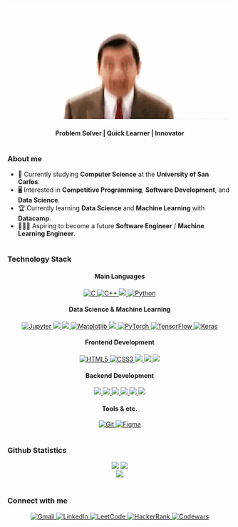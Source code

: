 <div align="center">
  <img src="./images/mrbean.gif" width="600px"/>
  <h4>Problem Solver | Quick Learner | Innovator</h4>
</div>

#

### About me 
- 🏫 Currently studying **Computer Science** at the **University of San Carlos**.
- 🖥️ Interested in **Competitive Programming**, **Software Development**, and **Data Science**. 
- 🏆 Currently learning **Data Science** and **Machine Learning** with **Datacamp**. 
- 👨🏻‍💻 Aspiring to become a future **Software Engineer** / **Machine Learning Engineer**.

#
<!--- from simpleicons.org --->

### Technology Stack
<h4 align="center">Main Languages</h4>
<div align="center">
  <a href="https://en.wikipedia.org/wiki/C_(programming_language)" target="_blank">
    <img src="https://img.shields.io/badge/C-%2300599C?style=for-the-badge&logo=c&logoColor=white" alt="C"/>
  </a>
  <a href="https://isocpp.org/" target="_blank">
    <img src="https://img.shields.io/badge/C%2B%2B-%2300599C?style=for-the-badge&logo=C%2B%2B&logoColor=white" alt="C++">
  </a>
  <a href="https://www.typescriptlang.org/" target="_blank">
    <img src="https://img.shields.io/badge/TYPESCRIPT-white?style=for-the-badge&logo=typescript&logoColor=white&color=%233178C6"/>
  </a>
  <a href="https://www.python.org/" target="_blank">
    <img src="https://img.shields.io/badge/python-%233776AB?style=for-the-badge&logo=python&logoColor=white&color=%233776AB" alt="Python"/>
  </a>
</div>

<h4 align="center">Data Science & Machine Learning</h4>
<div align="center">
  <a href="https://jupyter.org/" target="_blank">
    <img src="https://img.shields.io/badge/JUPYTER-%23F37626?style=for-the-badge&logo=jupyter&logoColor=white" alt="Jupyter"/>
  </a>
  <a href="https://numpy.org/" target="_blank">
    <img src="https://img.shields.io/badge/numpy-%23013243?style=for-the-badge&logo=numpy&logoColor=white&color=%23013243" />
  </a>
  <a href="https://pandas.pydata.org/" target="_blank">
    <img src="https://img.shields.io/badge/pandas-%23150458?style=for-the-badge&logo=pandas&logoColor=white&color=%23150458" />
  </a>
  <a href="https://matplotlib.org/" target="_blank">
    <img src="https://img.shields.io/badge/Matplotlib-%2300599C?style=for-the-badge&logo=Matplotlib&logoColor=white" alt="Matplotlib"/>
  </a>
  <a href="https://scikit-learn.org/" target="_blank">
    <img src='https://img.shields.io/badge/scikit--learn-%23F7931E?style=for-the-badge&logo=scikit-learn&logoColor=white&labelColor=%23F7931E' />
  </a>
  <a href="https://pytorch.org/" target="_blank">
    <img src="https://img.shields.io/badge/pytorch-%23EE4C2C?style=for-the-badge&logo=pytorch&logoColor=white" alt="PyTorch"/>
  </a>
  <a href="https://www.tensorflow.org/" target="_blank">
    <img src="https://img.shields.io/badge/TensorFlow-%23FF6F00?style=for-the-badge&logo=tensorflow&logoColor=white" alt="TensorFlow"/>
  </a>
  <a href="https://keras.io/" target="_blank">
    <img src="https://img.shields.io/badge/Keras-%23D00000?style=for-the-badge&logo=keras&logoColor=white" alt="Keras"/>
  </a>
</div>

<h4 align="center">Frontend Development</h4>
<div align="center">
  <a href="https://developer.mozilla.org/en-US/docs/Web/HTML" target="_blank">
    <img src="https://img.shields.io/badge/HTML5-%23E34F26?style=for-the-badge&logo=html5&logoColor=white" alt="HTML5"/>
  </a>
  <a href="https://developer.mozilla.org/en-US/docs/Web/CSS" target="_blank">
    <img src="https://img.shields.io/badge/CSS3-%231572B6?style=for-the-badge&logo=css3&logoColor=white" alt="CSS3"/>
  </a>
  <a href="https://tailwindcss.com/" target="_blank">
    <img src="https://img.shields.io/badge/TAILWINDCSS-%2306B6D4?style=for-the-badge&logo=tailwindcss&logoColor=white&color=%2306B6D4"/>
  </a>
  <a href="https://react.dev/" target="_blank">
    <img src="https://img.shields.io/badge/REACT%20JS-%2361DAFB?style=for-the-badge&logo=react&logoColor=black&color=%2361DAFB"/>
  </a>
  <a href="https://nextjs.org/" target="_blank">
    <img src="https://img.shields.io/badge/next-%23000000?style=for-the-badge&logo=next.js&logoColor=white&color=%23000000" />
  </a>
</div>

<h4 align="center">Backend Development</h4>
<div align="center">
  <a href="https://nodejs.org/" target="_blank">
    <img src="https://img.shields.io/badge/NODE-%235FA04E?style=for-the-badge&logo=node.js&logoColor=white&color=%235FA04E"/>
  </a>
  <a href="https://expressjs.com/" target="_blank">
    <img src="https://img.shields.io/badge/express-%23000000?style=for-the-badge&logo=express&logoColor=white&color=%23000000"/>
  </a>
  <a href="https://dotnet.microsoft.com/" target="_blank">
    <img src="https://img.shields.io/badge/.net-%23512BD4?style=for-the-badge&logo=.net&logoColor=white&color=%23512BD4" />
  </a>
  <a href="https://www.mysql.com/" target="_blank">
    <img src="https://img.shields.io/badge/MYSQL-%234479A1?style=for-the-badge&logo=mysql&logoColor=white&color=%234479A1"/>
  </a>
  <a href="https://firebase.google.com/" target="_blank">
    <img src="https://img.shields.io/badge/FIREBASE-%23DD2C00?style=for-the-badge&logo=firebase&logoColor=white&color=%23DD2C00" />
  </a>
  <a href="https://supabase.com/" target="_blank">
    <img src="https://img.shields.io/badge/supabase-white?style=for-the-badge&logo=supabase&logoColor=white&color=%233FCF8E" />
  </a>
</div>

<h4 align="center">Tools & etc.</h4>
<div align="center">
  <a href="https://git-scm.com/" target="_blank">
    <img src="https://img.shields.io/badge/GIT-%23F05032?style=for-the-badge&logo=git&logoColor=white" alt="Git"/>
  </a>
  <a href="https://www.figma.com/" target="_blank">
    <img src="https://img.shields.io/badge/FIGMA-%23F24E1E?style=for-the-badge&logo=figma&logoColor=white" alt="Figma"/>
  </a>
</div>

#

<h3>Github Statistics</h3>
<div align="center">
  <img src="https://github-readme-stats.vercel.app/api?username=elderfieldzeus&theme=dark&show_icons=true" height="150px"/>
  <img src="https://github-readme-stats.vercel.app/api/top-langs/?username=elderfieldzeus&theme=dark&layout=compact" height="150px"/>
</div>
<div align="center">
  <img src="https://komarev.com/ghpvc/?username=elderfieldzeus&color=lightgrey"/>
</div>

#

<h3>Connect with me</h3>
<div align='center'>
  <a href='mailto:zdelderfield.work@gmail.com'>
    <img src="https://img.shields.io/badge/Gmail-%23D14836?style=for-the-badge&logo=gmail&logoColor=white" alt="Gmail"/>
  </a>
  <a href='https://www.linkedin.com/in/elderfieldzeus/'>
    <img src="https://img.shields.io/badge/LinkedIn-%230A66C2?style=for-the-badge&logo=linkedin&logoColor=white" alt="LinkedIn"/>
  </a>
  <a href='https://leetcode.com/elderfieldzeus24/'>
    <img src="https://img.shields.io/badge/LeetCode-%23FFA116?style=for-the-badge&logo=leetcode&logoColor=white" alt="LeetCode"/>
  </a>
  <a href='https://hackerrank.com/profile/elderfieldzeus24'>
    <img src="https://img.shields.io/badge/HackerRank-%232EC866?style=for-the-badge&logo=hackerrank&logoColor=white" alt="HackerRank"/>
  </a>
  <a href='https://www.codewars.com/users/elderfieldzeus'>
    <img src="https://img.shields.io/badge/Codewars-%23AD2C27?style=for-the-badge&logo=codewars&logoColor=white" alt="Codewars"/>
  </a>
</div>



